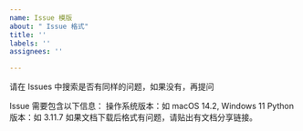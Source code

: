 ```yaml
---
name: Issue 模版
about: " Issue 格式"
title: ''
labels: ''
assignees: ''

---
```


请在 Issues 中搜索是否有同样的问题，如果没有，再提问

Issue 需要包含以下信息：
操作系统版本：如 macOS 14.2, Windows 11
Python 版本：如 3.11.7
如果文档下载后格式有问题，请贴出有文档分享链接。
